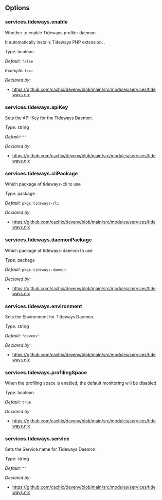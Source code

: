 [comment]: # (Do not edit this file as it is autogenerated. Go to docs/individual-docs if you want to make edits.)


[comment]: # (Please add your documentation on top of this line)

## Options

### services\.tideways\.enable



Whether to enable Tideways profiler daemon

It automatically installs Tideways PHP extension\.
\.



*Type:*
boolean



*Default:*
` false `



*Example:*
` true `

*Declared by:*
 - [https://github\.com/cachix/devenv/blob/main/src/modules/services/tideways\.nix](https://github.com/cachix/devenv/blob/main/src/modules/services/tideways.nix)



### services\.tideways\.apiKey

Sets the API-Key for the Tideways Daemon\.



*Type:*
string



*Default:*
` "" `

*Declared by:*
 - [https://github\.com/cachix/devenv/blob/main/src/modules/services/tideways\.nix](https://github.com/cachix/devenv/blob/main/src/modules/services/tideways.nix)



### services\.tideways\.cliPackage



Which package of tideways-cli to use



*Type:*
package



*Default:*
` pkgs.tideways-cli `

*Declared by:*
 - [https://github\.com/cachix/devenv/blob/main/src/modules/services/tideways\.nix](https://github.com/cachix/devenv/blob/main/src/modules/services/tideways.nix)



### services\.tideways\.daemonPackage



Which package of tideways-daemon to use



*Type:*
package



*Default:*
` pkgs.tideways-daemon `

*Declared by:*
 - [https://github\.com/cachix/devenv/blob/main/src/modules/services/tideways\.nix](https://github.com/cachix/devenv/blob/main/src/modules/services/tideways.nix)



### services\.tideways\.environment



Sets the Environment for Tideways Daemon\.



*Type:*
string



*Default:*
` "devenv" `

*Declared by:*
 - [https://github\.com/cachix/devenv/blob/main/src/modules/services/tideways\.nix](https://github.com/cachix/devenv/blob/main/src/modules/services/tideways.nix)



### services\.tideways\.profilingSpace



When the profiling space is enabled, the default monitoring will be disabled\.



*Type:*
boolean



*Default:*
` true `

*Declared by:*
 - [https://github\.com/cachix/devenv/blob/main/src/modules/services/tideways\.nix](https://github.com/cachix/devenv/blob/main/src/modules/services/tideways.nix)



### services\.tideways\.service



Sets the Service name for Tideways Daemon\.



*Type:*
string



*Default:*
` "" `

*Declared by:*
 - [https://github\.com/cachix/devenv/blob/main/src/modules/services/tideways\.nix](https://github.com/cachix/devenv/blob/main/src/modules/services/tideways.nix)
